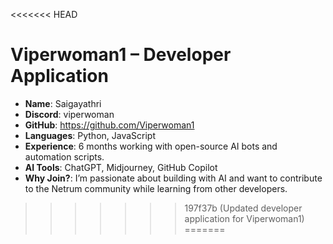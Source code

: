 <<<<<<< HEAD

# Viperwoman1 – Developer Application

- **Name**: Saigayathri  
- **Discord**: viperwoman  
- **GitHub**: https://github.com/Viperwoman1  
- **Languages**: Python, JavaScript  
- **Experience**: 6 months working with open-source AI bots and automation scripts.  
- **AI Tools**: ChatGPT, Midjourney, GitHub Copilot  
- **Why Join?**: I’m passionate about building with AI and want to contribute to the Netrum community while learning from other developers.

>>>>>>> 197f37b (Updated developer application for Viperwoman1)
=======

